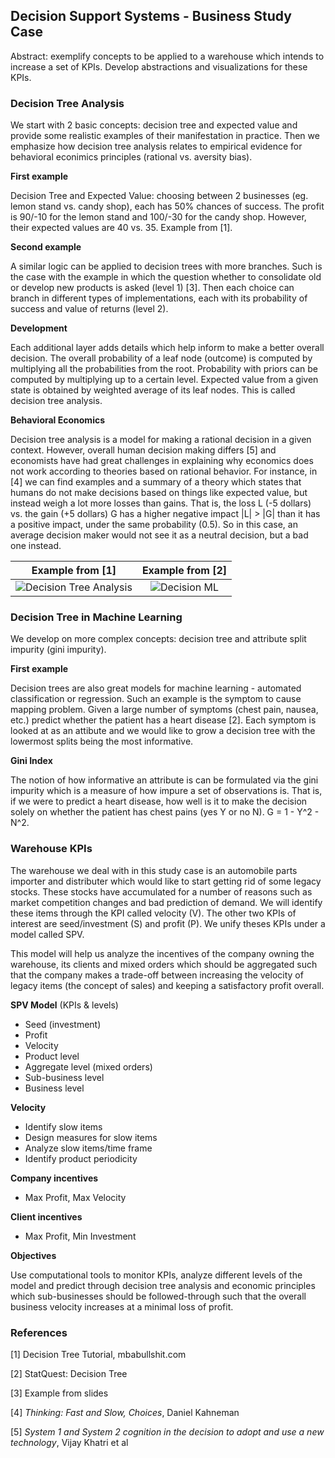## Decision Support Systems - Business Study Case

Abstract: exemplify concepts to be applied to a warehouse which intends to increase a set of KPIs. Develop abstractions and visualizations for these KPIs.

### Decision Tree Analysis

We start with 2 basic concepts: decision tree and expected value and provide some realistic examples of their manifestation in practice. Then we emphasize how decision tree analysis relates to empirical evidence for behavioral econimics principles (rational vs. aversity bias).

**First example**

Decision Tree and Expected Value: choosing between 2 businesses (eg. lemon stand vs. candy shop), each has 50% chances of success. The profit is 90/-10 for the lemon stand and 100/-30 for the candy shop. However, their expected values are 40 vs. 35. Example from [1].

**Second example**

A similar logic can be applied to decision trees with more branches. Such is the case with the example in which the question whether to consolidate old or develop new products is asked (level 1) [3]. Then each choice can branch in different types of implementations, each with its probability of success and value of returns (level 2).

**Development**

Each additional layer adds details which help inform to make a better overall decision. The overall probability of a leaf node (outcome) is computed by multiplying all the probabilities from the root. Probability with priors can be computed by multiplying up to a certain level. Expected value from a given state is obtained by weighted average of its leaf nodes. This is called decision tree analysis.

**Behavioral Economics**

Decision tree analysis is a model for making a rational decision in a given context. However, overall human decision making differs [5] and economists have had great challenges in explaining why economics does not work according to theories based on rational behavior. For instance, in [4] we can find examples and a summary of a theory which states that humans do not make decisions based on things like expected value, but instead weigh a lot more losses than gains. That is, the loss L (-5 dollars) vs. the gain (+5 dollars) G has a higher negative impact |L| > |G| than it has a positive impact, under the same probability (0.5). So in this case, an average decision maker would not see it as a neutral decision, but a bad one instead.

|Example from [1] | Example from [2] |
|:-:|:-:|
| ![Decision Tree Analysis](https://raw.githubusercontent.com/perticascatalin/open_nenos/master/DSS/decision_tree_1.png)|![Decision ML](https://raw.githubusercontent.com/perticascatalin/open_nenos/master/DSS/decision_tree_2.png)|

### Decision Tree in Machine Learning

We develop on more complex concepts: decision tree and attribute split impurity (gini impurity).

**First example**

Decision trees are also great models for machine learning - automated classification or regression. Such an example is the symptom to cause mapping problem. Given a large number of symptoms (chest pain, nausea, etc.) predict whether the patient has a heart disease [2]. Each symptom is looked at as an attibute and we would like to grow a decision tree with the lowermost splits being the most informative.

**Gini Index**

The notion of how informative an attribute is can be formulated via the gini impurity which is a measure of how impure a set of observations is. That is, if we were to predict a heart disease, how well is it to make the decision solely on whether the patient has chest pains (yes Y or no N). G = 1 - Y^2 - N^2.

### Warehouse KPIs

The warehouse we deal with in this study case is an automobile parts importer and distributer which would like to start getting rid of some legacy stocks. These stocks have accumulated for a number of reasons such as market competition changes and bad prediction of demand. We will identify these items through the KPI called velocity (V). The other two KPIs of interest are seed/investment (S) and profit (P). We unify theses KPIs under a model called SPV. 

This model will help us analyze the incentives of the company owning the warehouse, its clients and mixed orders which should be aggregated such that the company makes a trade-off between increasing the velocity of legacy items (the concept of sales) and keeping a satisfactory profit overall.

**SPV Model** (KPIs & levels)

- Seed (investment)
- Profit
- Velocity
- Product level
- Aggregate level (mixed orders)
- Sub-business level
- Business level

**Velocity**

- Identify slow items
- Design measures for slow items
- Analyze slow items/time frame
- Identify product periodicity

**Company incentives**

- Max Profit, Max Velocity

**Client incentives**

- Max Profit, Min Investment

**Objectives**

Use computational tools to monitor KPIs, analyze different levels of the model and predict through decision tree analysis and economic principles which sub-businesses should be followed-through such that the overall business velocity increases at a minimal loss of profit.

### References

[1] Decision Tree Tutorial, mbabullshit.com

[2] StatQuest: Decision Tree

[3] Example from slides

[4] *Thinking: Fast and Slow, Choices*, Daniel Kahneman

[5] *System 1 and System 2 cognition in the decision to adopt and use a new technology*, Vijay Khatri et al